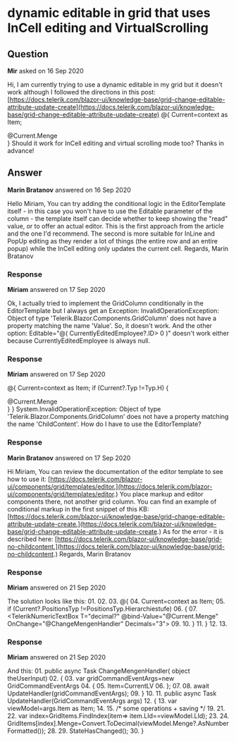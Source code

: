 # dynamic editable in grid that uses InCell editing and VirtualScrolling

## Question

**Mir** asked on 16 Sep 2020

Hi, I am currently trying to use a dynamic editable in my grid but it doesn't work although I followed the directions in this post: [https://docs.telerik.com/blazor-ui/knowledge-base/grid-change-editable-attribute-update-create](https://docs.telerik.com/blazor-ui/knowledge-base/grid-change-editable-attribute-update-create) <GridColumn Field="@(nameof(Menge))" Title="Menge" Width="100px" Editable="@(Current?.PositionsTyp !=PositionsTyp.Hierarchiestufe)"> <EditorTemplate> @{ Current=context as Item; <div>@Current.Menge</div> } </EditorTemplate> </GridColumn> Should it work for InCell editing and virtual scrolling mode too? Thanks in advance!

## Answer

**Marin Bratanov** answered on 16 Sep 2020

Hello Miriam, You can try adding the conditional logic in the EditorTemplate itself - in this case you won't have to use the Editable parameter of the column - the template itself can decide whether to keep showing the "read" value, or to offer an actual editor. This is the first approach from the article and the one I'd recommend. The second is more suitable for InLine and PopUp editing as they render a lot of things (the entire row and an entire popup) while the InCell editing only updates the current cell. Regards, Marin Bratanov

### Response

**Miriam** answered on 17 Sep 2020

Ok, I actually tried to implement the GridColumn conditionally in the EditorTemplate but I always get an Exception: InvalidOperationException: Object of type 'Telerik.Blazor.Components.GridColumn' does not have a property matching the name 'Value'. So, it doesn't work. And the other option: Editable="@( CurrentlyEditedEmployee?.ID> 0 )" doesn't work either because CurrentlyEditedEmployee is always null.

### Response

**Miriam** answered on 17 Sep 2020

<GridColumn Field="Menge" Title="Menge" Width="100px"> <EditorTemplate> @{ Current=context as Item; if (Current?.Typ !=Typ.H) { <GridColumn Field="Menge" Editable="true"> <div>@Current.Menge</div> </GridColumn> } } </EditorTemplate> </GridColumn> System.InvalidOperationException: Object of type 'Telerik.Blazor.Components.GridColumn' does not have a property matching the name 'ChildContent'. How do I have to use the EditorTemplate?

### Response

**Marin Bratanov** answered on 17 Sep 2020

Hi Miriam, You can review the documentation of the editor template to see how to use it: [https://docs.telerik.com/blazor-ui/components/grid/templates/editor.](https://docs.telerik.com/blazor-ui/components/grid/templates/editor.) You place markup and editor components there, not another grid column. You can find an example of conditional markup in the first snippet of this KB: [https://docs.telerik.com/blazor-ui/knowledge-base/grid-change-editable-attribute-update-create.](https://docs.telerik.com/blazor-ui/knowledge-base/grid-change-editable-attribute-update-create.) As for the error - it is described here: [https://docs.telerik.com/blazor-ui/knowledge-base/grid-no-childcontent.](https://docs.telerik.com/blazor-ui/knowledge-base/grid-no-childcontent.) Regards, Marin Bratanov

### Response

**Miriam** answered on 21 Sep 2020

The solution looks like this: 01. <GridColumn Field="Menge" Title="Menge" Width="100px"> 02. <EditorTemplate> 03. @{ 04. Current=context as Item; 05. if (Current?.PositionsTyp !=PositionsTyp.Hierarchiestufe) 06. { 07. <TelerikNumericTextBox T="decimal?" @bind-Value="@Current.Menge" OnChange="@ChangeMengenHandler" Decimals="3"> 09. </TelerikNumericTextBox> 10. } 11. } 12. </EditorTemplate> 13. </GridColumn>

### Response

**Miriam** answered on 21 Sep 2020

And this: 01. public async Task ChangeMengenHandler( object theUserInput) 02. { 03. var gridCommandEventArgs=new GridCommandEventArgs 04. { 05. Item=CurrentLV 06. }; 07. 08. await UpdateHandler(gridCommandEventArgs); 09. } 10. 11. public async Task UpdateHandler(GridCommandEventArgs args) 12. { 13. var viewModel=args.Item as Item; 14. 15. /* some operations + saving */ 19. 21. 22. var index=GridItems.FindIndex(item=> item.LId==viewModel.LId); 23. 24. GridItems[index].Menge=Convert.ToDecimal(viewModel.Menge?.AsNumberFormatted()); 28. 29. StateHasChanged(); 30. }

